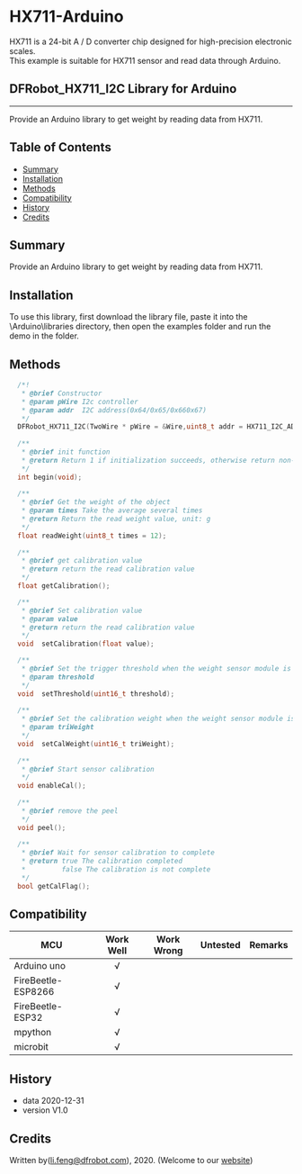 # HX711-Arduino
HX711 is a 24-bit A / D converter chip designed for high-precision electronic scales.<br>
This example is suitable for HX711 sensor and read data through Arduino.<br>


## DFRobot_HX711_I2C Library for Arduino
---------------------------------------------------------

Provide an Arduino library to get weight by reading data from HX711.

## Table of Contents

* [Summary](#summary)
* [Installation](#installation)
* [Methods](#methods)
* [Compatibility](#compatibility)
* [History](#history)
* [Credits](#credits)

## Summary

Provide an Arduino library to get weight by reading data from HX711.

## Installation

To use this library, first download the library file, paste it into the \Arduino\libraries directory, then open the examples folder and run the demo in the folder.

## Methods

```C++
  /*!
   * @brief Constructor 
   * @param pWire I2c controller
   * @param addr  I2C address(0x64/0x65/0x660x67)
   */
  DFRobot_HX711_I2C(TwoWire * pWire = &Wire,uint8_t addr = HX711_I2C_ADDR);
  
  /**
   * @brief init function
   * @return Return 1 if initialization succeeds, otherwise return non-zero and error code.
   */
  int begin(void);
  
  /**
   * @brief Get the weight of the object
   * @param times Take the average several times
   * @return Return the read weight value, unit: g
   */
  float readWeight(uint8_t times = 12);
  
  /**
   * @brief get calibration value 
   * @return return the read calibration value
   */
  float getCalibration();

  /**
   * @brief Set calibration value
   * @param value
   * @return return the read calibration value
   */
  void  setCalibration(float value);

  /**
   * @brief Set the trigger threshold when the weight sensor module is automatically calibrated(g)
   * @param threshold
   */
  void  setThreshold(uint16_t threshold);
  
  /**
   * @brief Set the calibration weight when the weight sensor module is automatically calibrated(g)
   * @param triWeight 
   */
  void  setCalWeight(uint16_t triWeight);
  
  /**
   * @brief Start sensor calibration
   */
  void enableCal();
  
  /**
   * @brief remove the peel
   */
  void peel();
  
  /**
   * @brief Wait for sensor calibration to complete
   * @return true The calibration completed
   *         false The calibration is not complete
   */
  bool getCalFlag();
```

## Compatibility

MCU                | Work Well    | Work Wrong   | Untested    | Remarks
------------------ | :----------: | :----------: | :---------: | -----
Arduino uno        |      √       |              |             | 
FireBeetle-ESP8266        |      √       |              |             | 
FireBeetle-ESP32        |      √       |              |             | 
mpython        |      √       |              |             | 
microbit        |      √       |              |             | 



## History

- data 2020-12-31
- version V1.0


## Credits

Written by(li.feng@dfrobot.com), 2020. (Welcome to our [website](https://www.dfrobot.com/))
